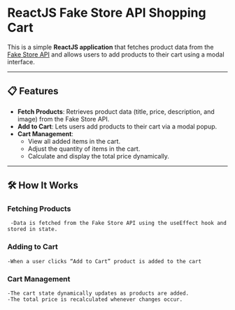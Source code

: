 # ReactJS Fake Store API Shopping Cart

This is a simple **ReactJS application** that fetches product data from the [Fake Store API](https://fakestoreapi.com) and allows users to add products to their cart using a modal interface.

---

## 📋 Features

- **Fetch Products**: Retrieves product data (title, price, description, and image) from the Fake Store API.
- **Add to Cart**: Lets users add products to their cart via a modal popup.
- **Cart Management**:
  - View all added items in the cart.
  - Adjust the quantity of items in the cart.
  - Calculate and display the total price dynamically.

---

## 🛠️ How It Works

### Fetching Products

     -Data is fetched from the Fake Store API using the useEffect hook and stored in state.


### Adding to Cart

    -When a user clicks “Add to Cart” product is added to the cart

### Cart Management
    -The cart state dynamically updates as products are added.
	-The total price is recalculated whenever changes occur.

